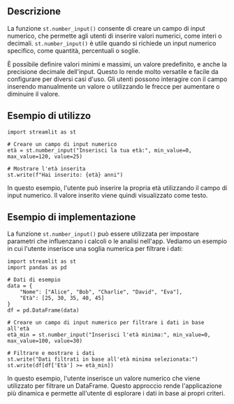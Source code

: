 ## Descrizione

La funzione `st.number_input()` consente di creare un campo di input numerico, che permette agli utenti di inserire valori numerici, come interi o decimali. `st.number_input()` è utile quando si richiede un input numerico specifico, come quantità, percentuali o soglie.

È possibile definire valori minimi e massimi, un valore predefinito, e anche la precisione decimale dell'input. Questo lo rende molto versatile e facile da configurare per diversi casi d'uso. Gli utenti possono interagire con il campo inserendo manualmente un valore o utilizzando le frecce per aumentare o diminuire il valore.

## Esempio di utilizzo

```
import streamlit as st

# Creare un campo di input numerico
età = st.number_input("Inserisci la tua età:", min_value=0, max_value=120, value=25)

# Mostrare l'età inserita
st.write(f"Hai inserito: {età} anni")
```

In questo esempio, l'utente può inserire la propria età utilizzando il campo di input numerico. Il valore inserito viene quindi visualizzato come testo.

## Esempio di implementazione

La funzione `st.number_input()` può essere utilizzata per impostare parametri che influenzano i calcoli o le analisi nell'app. Vediamo un esempio in cui l'utente inserisce una soglia numerica per filtrare i dati:

```
import streamlit as st
import pandas as pd

# Dati di esempio
data = {
    "Nome": ["Alice", "Bob", "Charlie", "David", "Eva"],
    "Età": [25, 30, 35, 40, 45]
}
df = pd.DataFrame(data)

# Creare un campo di input numerico per filtrare i dati in base all'età
età_min = st.number_input("Inserisci l'età minima:", min_value=0, max_value=100, value=30)

# Filtrare e mostrare i dati
st.write("Dati filtrati in base all'età minima selezionata:")
st.write(df[df['Età'] >= età_min])
```

In questo esempio, l'utente inserisce un valore numerico che viene utilizzato per filtrare un DataFrame. Questo approccio rende l'applicazione più dinamica e permette all'utente di esplorare i dati in base ai propri criteri.
